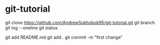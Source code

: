 # git-tutorial


git clone https://github.com/AndrewSukhobok95/git-tutorial.git
git branch
git log --oneline
git status

git add README.md
git add .
git commit -m "first change"